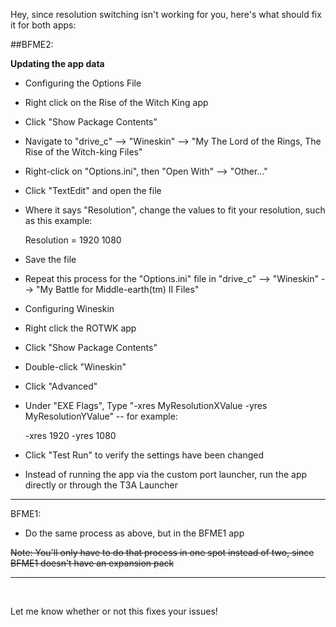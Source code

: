 Hey, since resolution switching isn't working for you, here's what should fix it for both apps:

##BFME2:

**Updating the app data**

- Configuring the Options File

 - Right click on the Rise of the Witch King app

 - Click "Show Package Contents"

 - Navigate to "drive_c" --> "Wineskin" --> "My The Lord of the Rings, The Rise of the Witch-king Files"

 - Right-click on "Options.ini", then "Open With" --> "Other..."

 - Click "TextEdit" and open the file

 - Where it says "Resolution", change the values to fit your resolution, such as this example:

    Resolution = 1920 1080

 - Save the file

 - Repeat this process for the "Options.ini" file in "drive_c" --> "Wineskin" --> "My Battle for Middle-earth(tm) II Files"

- Configuring Wineskin

 - Right click the ROTWK app

 - Click "Show Package Contents"

 - Double-click "Wineskin"

 - Click "Advanced"

 - Under "EXE Flags", Type "-xres MyResolutionXValue -yres MyResolutionYValue" -- for example:

    -xres 1920 -yres 1080

 - Click "Test Run" to verify the settings have been changed

- Instead of running the app via the custom port launcher, run the app directly or through the T3A Launcher

--------

BFME1:

- Do the same process as above, but in the BFME1 app

~~Note: You'll only have to do that process in one spot instead of two, since BFME1 doesn't have an expansion pack~~

-----
&nbsp;
 

Let me know whether or not this fixes your issues! 
